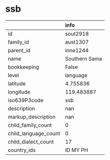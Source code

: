 # ssb
|                      | info          |
|:---------------------|:--------------|
| id                   | sout2918      |
| family_id            | aust1307      |
| parent_id            | inne1244      |
| name                 | Southern Sama |
| bookkeeping          | False         |
| level                | language      |
| latitude             | 4.755836      |
| longitude            | 119.483887    |
| iso639P3code         | ssb           |
| description          | nan           |
| markup_description   | nan           |
| child_family_count   | 0             |
| child_language_count | 0             |
| child_dialect_count  | 17            |
| country_ids          | ID MY PH      |